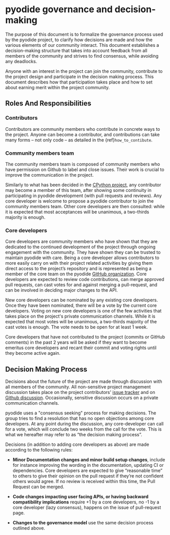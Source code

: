 # pyodide governance and decision-making

The purpose of this document is to formalize the governance process used by the
pyodide project, to clarify how decisions are made and how the various
elements of our community interact.
This document establishes a decision-making structure that takes into account
feedback from all members of the community and strives to find consensus, while
avoiding any deadlocks.

Anyone with an
interest in the project can join the community, contribute to the project
design and participate in the decision making process. This document describes
how that participation takes place and how to set about earning merit within
the project community.

## Roles And Responsibilities

### Contributors

Contributors are community members who contribute in concrete ways to the
project. Anyone can become a contributor, and contributions can take many forms
– not only code – as detailed in the {ref}`how_to_contibute`.

### Community members team

The community members team is composed of community members who have permission on
Github to label and close issues. Their work is
crucial to improve the communication in the project.

Similarly to what has been decided in the [CPython project](
https://devguide.python.org/triaging/#becoming-a-member-of-the-python-triage-team),
any contributor may become a member of this team, after
showing some continuity in participating in pyodide
development (with pull requests and reviews).
Any core developer is welcome to propose a pyodide contributor to join the
community members team. Other core developers are then consulted: while it is expected
that most acceptances will be unanimous, a two-thirds majority is enough.

### Core developers

Core developers are community members who have shown that they are dedicated to
the continued development of the project through ongoing engagement with the
community. They have shown they can be trusted to maintain pyodide with
care. Being a core developer allows contributors to more easily carry on
with their project related activities by giving them direct access to the
project’s repository and is represented as being a member of the core team on the
pyodide [GitHub organization](https://github.com/orgs/pyodide/teams/core/members).
Core developers are expected to review code
contributions, can merge approved pull requests, can cast votes for and against
merging a pull-request, and can be involved in deciding major changes to the
API.

New core developers can be nominated by any existing core developers. Once they
have been nominated, there will be a vote by the current core developers.
Voting on new core developers is one of the few activities that takes place on
the project's private communication channels. While it is expected that most votes
will be unanimous, a two-thirds majority of the cast votes is enough. The vote
needs to be open for at least 1 week.

Core developers that have not contributed to the project (commits or GitHub
comments) in the past 2 years will be asked if they want to become emeritus
core developers and recant their commit and voting rights until they become
active again.


## Decision Making Process

Decisions about the future of the project are made through discussion with all
members of the community. All non-sensitive project management discussion takes
place on the project contributors' [issue
tracker](https://github.com/pyodide/pyodide/issues) and on [Github
discussion](https://github.com/pyodide/pyodide/discussions).
Occasionally, sensitive discussion occurs on a private communication channels.

pyodide uses a "consensus seeking" process for making decisions. The group
tries to find a resolution that has no open objections among core developers.
At any point during the discussion, any core-developer can call for a vote,
which will conclude two weeks from the call for the vote. This is what we
hereafter may refer to as “the decision making process”.

Decisions (in addition to adding core developers as above)
are made according to the following rules:

* **Minor Documentation changes and minor build setup changes**, include for
  instance improving the wording in the documentation, updating CI or
  dependencies.  Core developers are expected to give “reasonable time” to
  others to give their opinion on the pull request if they’re not confident
  others would agree. If no review is received within this time, the Pull
  Request can be merged.

* **Code changes impacting user facing APIs, or having backward compatibility
  implications** require +1 by a core developers, no -1 by a core developer
  (lazy consensus), happens on the issue of pull-request page.

* **Changes to the governance model** use the same decision process outlined
  above.
